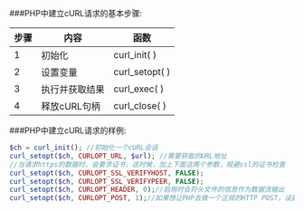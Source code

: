 ###PHP中建立cURL请求的基本步骤:

步骤|     内容     |    函数
----|--------------|-----------------
   1|初始化        |curl_init( )
   2|设置变量      |curl_setopt( )
   3|执行并获取结果|curl_exec( )
   4|释放cURL句柄  |curl_close( )

###PHP中建立cURL请求的样例:

```php
$ch = curl_init(); //初始化一个cURL会话
curl_setopt($ch, CURLOPT_URL, $url); //需要获取的URL地址
//当请求https的数据时，会要求证书，这时候，加上下面这两个参数，规避ssl的证书检查
curl_setopt($ch, CURLOPT_SSL_VERIFYHOST, FALSE);
curl_setopt($ch, CURLOPT_SSL_VERIFYPEER, FALSE);
curl_setopt($ch, CURLOPT_HEADER, 0);//启用时会将头文件的信息作为数据流输出
curl_setopt($ch, CURLOPT_POST, 1);//如果想让PHP去做一个正规的HTTP POST，设置这个选项为一个非零值。这个POST是普通的 application/x-www-from-urlencoded 类型，多数被HTML表单使用。
```
